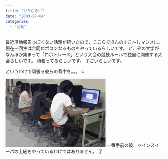 ```yaml
---
title: "ひたむきに"
date: "2009-07-04"
categories: 
  - "活動"
---
```


最近活動報告っぽくない話題が続いたので、ここらでほんのすこ～しマジメに。 現在一回生は合同ロボコンなるものをやっているらしいです。 どこぞの大学がなんぼか集まって「ロボトレース」という大会の競技ルールで独自に開催する大会らしいです。 頑張ってるらしいです。 すごいらしいです。

というわけで頑張る彼らの背中を。。。 ↓

![CIMG0685.JPG](images/CIMG0685-thumbnail2.JPG) 一番手前の彼、マインスイーパの上級をやっているわけではありません。 了
